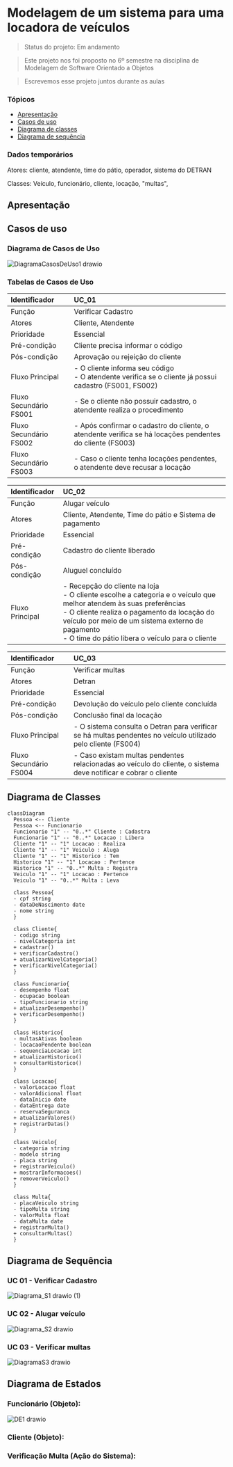 # Modelagem de um sistema para uma locadora de veículos

> Status do projeto: Em andamento

> Este projeto nos foi proposto no 6º semestre na disciplina de Modelagem de Software Orientado a Objetos

> Escrevemos esse projeto juntos durante as aulas

### Tópicos

- [Apresentação](#apresentação)
- [Casos de uso](#casos-de-uso)
- [Diagrama de classes](#diagrama-de-classes)
- [Diagrama de sequência](#diagrama-de-sequência)

### Dados temporários

Atores: cliente, atendente, time do pátio, operador, sistema do DETRAN

Classes: Veículo, funcionário, cliente, locação, "multas", 

## Apresentação 

## Casos de uso
### Diagrama de Casos de Uso

![DiagramaCasosDeUso1 drawio](https://github.com/user-attachments/assets/dd40e553-8912-4f22-a0a3-304fb378ef0e)

### Tabelas de Casos de Uso
| Identificador          | UC_01                                                                                                     |
| :----------------------| :---------------------------------------------------------------------------------------------------------|
| Função                 | Verificar Cadastro                                                                                        |
| Atores                 | Cliente, Atendente                                                                                      |
| Prioridade             | Essencial                                                                                                 |     
| Pré-condição           | Cliente precisa informar o código                                                                         |
| Pós-condição           | Aprovação ou rejeição do cliente                                                                          |
| Fluxo Principal        | - O cliente informa seu código <br> - O atendente verifica se o cliente já possui cadastro (FS001, FS002) |
| Fluxo Secundário FS001 | - Se o cliente não possuir cadastro, o atendente realiza o procedimento                                   |
| Fluxo Secundário FS002 | - Após confirmar o cadastro do cliente, o atendente verifica se há locações pendentes do cliente (FS003)  |
| Fluxo Secundário FS003 | - Caso o cliente tenha locações pendentes, o atendente deve recusar a locação                             |

| Identificador   | UC_02                                                                               |
| :---------------| :-----------------------------------------------------------------------------------|
| Função          | Alugar veículo                                                                      |
| Atores          | Cliente, Atendente, Time do pátio e Sistema de pagamento                            |
| Prioridade      | Essencial                                                                           |     
| Pré-condição    | Cadastro do cliente liberado                                                        |
| Pós-condição    | Aluguel concluído                                                                   |
| Fluxo Principal | - Recepção do cliente na loja <br> - O cliente escolhe a categoria e o veículo que melhor atendem às suas preferências <br> - O cliente realiza o pagamento da locação do veículo por meio de um sistema externo de pagamento <br> - O time do pátio libera o veículo para o cliente |

| Identificador          | UC_03                                                                                                           |
| :----------------------| :---------------------------------------------------------------------------------------------------------------|
| Função                 | Verificar multas                                                                                                |
| Atores                 | Detran                                                                                                          |
| Prioridade             | Essencial                                                                                                       |     
| Pré-condição           | Devolução do veículo pelo cliente concluída                                                                     |
| Pós-condição           | Conclusão final da locação                                                                                      |
| Fluxo Principal        | - O sistema consulta o Detran para verificar se há multas pendentes no veículo utilizado pelo cliente (FS004)   |
| Fluxo Secundário FS004 | - Caso existam multas pendentes relacionadas ao veículo do cliente, o sistema deve notificar e cobrar o cliente |

## Diagrama de Classes

```mermaid
classDiagram
  Pessoa <-- Cliente
  Pessoa <-- Funcionario
  Funcionario "1" -- "0..*" Cliente : Cadastra
  Funcionario "1" -- "0..*" Locacao : Libera
  Cliente "1" -- "1" Locacao : Realiza
  Cliente "1" -- "1" Veiculo : Aluga
  Cliente "1" -- "1" Historico : Tem
  Historico "1" -- "1" Locacao : Pertence
  Historico "1" -- "0..*" Multa : Registra
  Veiculo "1" -- "1" Locacao : Pertence
  Veiculo "1" -- "0..*" Multa : Leva

  class Pessoa{
  - cpf string
  - dataDeNascimento date
  - nome string
  }

  class Cliente{
  - codigo string
  - nivelCategoria int
  + cadastrar()
  + verificarCadastro()
  + atualizarNivelCategoria()
  + verificarNivelCategoria()
  }

  class Funcionario{
  - desempenho float
  - ocupacao boolean
  - tipoFuncionario string
  + atualizarDesempenho()
  + verificarDesempenho()
  }

  class Historico{
  - multasAtivas boolean
  - locacaoPendente boolean
  - sequenciaLocacao int
  + atualizarHistorico()
  + consultarHistorico()
  }

  class Locacao{
  - valorLocacao float
  - valorAdicional float
  - dataInicio date
  - dataEntrega date
  - reservaSeguranca
  + atualizarValores()
  + registrarDatas()
  }

  class Veiculo{
  - categoria string
  - modelo string
  - placa string
  + registrarVeiculo()
  + mostrarInformacoes()
  + removerVeiculo()
  }

  class Multa{
  - placaVeiculo string
  - tipoMulta string
  - valorMulta float
  - dataMulta date
  + registrarMulta()
  + consultarMultas()
  }
```

## Diagrama de Sequência
### UC 01 - Verificar Cadastro
![Diagrama_S1 drawio (1)](https://github.com/user-attachments/assets/7ba4604d-5a57-4f0e-b9aa-5703d7490df0)

### UC 02 - Alugar veículo
![Diagrama_S2 drawio](https://github.com/user-attachments/assets/1c56c93e-767e-4ffc-988d-d9093aa29a60)

### UC 03 - Verificar multas
![DiagramaS3 drawio](https://github.com/user-attachments/assets/bbc10ffe-4a62-483c-a3ab-d23e42d0d110)

## Diagrama de Estados
### Funcionário (Objeto):
![DE1 drawio](https://github.com/user-attachments/assets/130219d5-8a62-489f-88a8-aa6b94b634b9)

### Cliente (Objeto):


### Verificação Multa (Ação do Sistema):

